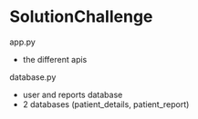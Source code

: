 # SolutionChallenge
app.py
- the different apis

database.py
- user and reports database
- 2 databases (patient_details, patient_report)
